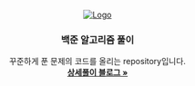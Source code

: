 <!-- PROJECT LOGO -->
<br />
<div align="center">
  <a href="https://github.com/othneildrew/Best-README-Template">
    <img src="https://onlinejudgeimages.s3-ap-northeast-1.amazonaws.com/images/boj-og.png" alt="Logo">
  </a>

  <h3 align="center">백준 알고리즘 풀이</h3>

  <p align="center">
    꾸준하게 푼 문제의 코드를 올리는 repository입니다.
    <br />
    <a href="https://apape1225.tistory.com/category/programming/%EC%95%8C%EA%B3%A0%EB%A6%AC%EC%A6%98%20%ED%92%80%EC%9D%B4"><strong>상세풀이 블로그 »</strong></a>
    <br />
    <br />
  </p>
</div>

<!-- ROADMAP -->
